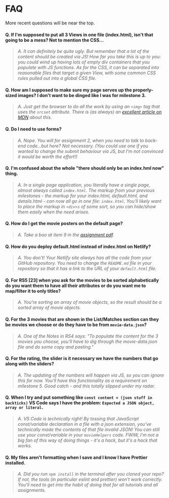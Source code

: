 # FAQ

More recent questions will be near the top.

#### Q. If I'm supposed to put all 3 Views in one file (index.html), isn't that going to be a mess? Not to mention the CSS...

> _A. It can definitely be quite ugly. But remember that a lot of the content should be created via JS! How far you take this is up to you: you could wind up having lots of empty div containers that you populate with JS functions. As for the CSS, it can be separated into reasonable files that target a given View, with some common CSS rules  pulled out into a global CSS file._


#### Q. How am I supposed to make sure my page serves up the properly-sized images? I don't want to be dinged like I was for milestone 3.

> _A. Just get the browser to do all the work by using an `<img>` tag that uses the `srcset` attribute. There is (as always) an [excellent article on MDN](https://developer.mozilla.org/en-US/docs/Learn/HTML/Multimedia_and_embedding/Responsive_images#resolution_switching_different_sizes) about this._ 

#### Q. Do I need to use forms?

> _A. Nope. You will for assignment 2, when you need to talk to back-end code...but here? Not necessary. (You could use one if you wanted to change the submit behaviour via JS, but I'm not convinced it would be worth the effort!)_ 

#### Q. I'm confused about the whole "there should only be an index.hml now" thing.

> _A. In a single page application, you literally have a single page, almost always called `index.html`. The markup from your previous milestones - the markup for your index.html, default.html, and details.html - can now all go in one file: `index.html`. You'll likely want to place the markup in `<div>s` of some sort, so you can hide/show them easily when the need arises._ 

#### Q. How do I get the movie posters on the default page?

> _A. Take a boo at item 9 in the [assignment pdf](comp-3512-asg-1-winter-2020-current.pdf)._ 


#### Q. How do you deploy default.html instead of index.html on Netlify?

> _A. You don't! Your Netlify site always has all the code from your GitHub repository. You need to change the `README.md` file in your repository so that it has a link to the URL of your `default.html` file._ 

#### Q. For RS5 [23] when you ask for the movies to be sorted alphabetically do you want them to have all their attributes or do you want me to map/filter it to only titles?

> _A. You're sorting an array of movie objects, so the result should be a sorted array of movie objects._ 

#### Q.  For the 3 movies that are shown in the List/Matches section can they be movies we choose or do they have to be from `movie-data.json`?

> _A. One of the Notes in RS4 says: "To populate the content for the 3 movies you choose, you'll have to dig through the movie-data.json file and do some copy and pasting."_ 

#### Q. For the rating, the slider is it necessary we have the numbers that go along with the sliders?

> _A. The updating of the numbers will happen via JS, so you can ignore this for now. You'll have this functionality as a requirement on milestone 5. Good catch - and this totally slipped under my radar._ 

#### Q. When I try and put something like `const content = (json stuff in backticks)` VS Code says I have the problem: `Expected a JSON object, array or literal.`

> _A. VS Code is technically right! By tossing that JavaScript const/variable declaration in a file with a json extension, you've technically made the contents of that file invalid JSON! You can still use your const/variable in your `movieHelpers` code. FWIW, I'm not a big fan of this way of doing things - it's a hack, but it's a hack that works._ 

#### Q. My files aren't formatting when I save and I know I have Prettier installed.

>_A. Did you run `npm install` in the terminal after you cloned your repo? If not, the tools (in particular eslint and prettier) won't work correctly. You'll need to get into the habit of doing that for all tutorials and all assignments._ 
